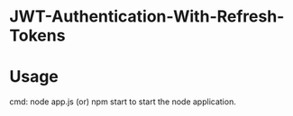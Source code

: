 # JWT-Authentication-With-Refresh-Tokens

# Usage
  cmd: node app.js (or) npm start to start the node application.
